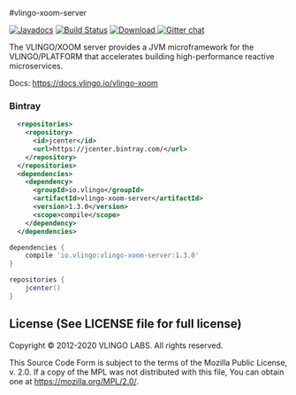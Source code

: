 #vlingo-xoom-server

[![Javadocs](http://javadoc.io/badge/io.vlingo/vlingo-xoom-server.svg?color=brightgreen)](http://javadoc.io/doc/io.vlingo/vlingo-xoom-server) [![Build Status](https://travis-ci.org/vlingo/vlingo-xoom-server.svg?branch=master)](https://travis-ci.org/vlingo/vlingo-xoom-server) [ ![Download](https://api.bintray.com/packages/vlingo/vlingo-platform-java/vlingo-xoom-server/images/download.svg) ](https://bintray.com/vlingo/vlingo-platform-java/vlingo-xoom-server/_latestVersion) [![Gitter chat](https://badges.gitter.im/gitterHQ/gitter.png)](https://gitter.im/vlingo-platform-java/xoom-server)

The VLINGO/XOOM server provides a JVM microframework for the VLINGO/PLATFORM that accelerates building high-performance reactive microservices.

Docs: https://docs.vlingo.io/vlingo-xoom

### Bintray

```xml
  <repositories>
    <repository>
      <id>jcenter</id>
      <url>https://jcenter.bintray.com/</url>
    </repository>
  </repositories>
  <dependencies>
    <dependency>
      <groupId>io.vlingo</groupId>
      <artifactId>vlingo-xoom-server</artifactId>
      <version>1.3.0</version>
      <scope>compile</scope>
    </dependency>
  </dependencies>
```

```gradle
dependencies {
    compile 'io.vlingo:vlingo-xoom-server:1.3.0'
}

repositories {
    jcenter()
}
```

License (See LICENSE file for full license)
-------------------------------------------
Copyright © 2012-2020 VLINGO LABS. All rights reserved.

This Source Code Form is subject to the terms of the
Mozilla Public License, v. 2.0. If a copy of the MPL
was not distributed with this file, You can obtain
one at https://mozilla.org/MPL/2.0/.
